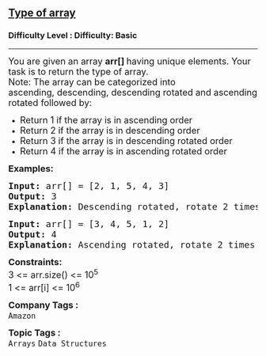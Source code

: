 <h2><a href="https://www.geeksforgeeks.org/problems/type-of-array4605/1?page=1&sortBy=difficulty">Type of array</a></h2><h3>Difficulty Level : Difficulty: Basic</h3><hr><div class="problems_problem_content__Xm_eO"><p><span style="font-size: 18px;">You are given an array <strong>arr[] </strong>having unique elements. Your task is to r</span><span style="font-size: 18px;">eturn the type of array.<br></span><span style="font-size: 18px;">Note: The array can be categorized into </span><span style="font-size: 18px;">ascending,&nbsp;</span><span style="font-size: 18px;">descending,&nbsp;</span><span style="font-size: 18px;">descending rotated and a</span><span style="font-size: 18px;">scending rotated followed by:</span></p>
<ul>
<li><span style="font-size: 18px;">Return 1 if the array is in ascending order</span></li>
<li><span style="font-size: 18px;">Return 2 if the array is in descending order</span></li>
<li><span style="font-size: 18px;">Return 3 if the array is in descending rotated order</span></li>
<li><span style="font-size: 18px;">Return 4 if the array is in ascending rotated order</span></li>
</ul>
<p><strong><span style="font-size: 18px;">Examples:</span></strong></p>
<pre><span style="font-size: 18px;"><strong>Input: </strong>arr[] = [2, 1, 5, 4, 3]
<strong>Output: </strong>3
<strong>Explanation: </strong>Descending rotated, rotate 2 times left.</span></pre>
<pre><span style="font-size: 18px;"><strong>Input: </strong>arr[] = [3, 4, 5, 1, 2]
<strong>Output: </strong>4
<strong>Explanation: </strong>Ascending rotated, rotate 2 times right. </span></pre>
<p><span style="font-size: 18px;"><strong>Constraints:</strong><br>3 &lt;= arr.size() &lt;= 10<sup>5</sup><br>1 &lt;= arr[i] &lt;= 10<sup>6</sup></span></p></div><p><span style=font-size:18px><strong>Company Tags : </strong><br><code>Amazon</code>&nbsp;<br><p><span style=font-size:18px><strong>Topic Tags : </strong><br><code>Arrays</code>&nbsp;<code>Data Structures</code>&nbsp;
